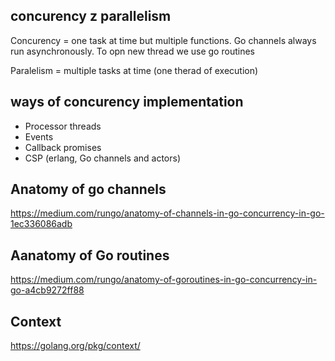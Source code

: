 ## concurency z parallelism


Concurency = one task at time but multiple functions. Go channels always run asynchronously. To opn new thread we use go routines 

Paralelism =  multiple tasks at time (one therad of execution)


## ways of concurency implementation

 - Processor threads
 - Events
 - Callback promises
 - CSP (erlang, Go  channels and actors)
 
 
 ## Anatomy of go channels
 https://medium.com/rungo/anatomy-of-channels-in-go-concurrency-in-go-1ec336086adb
 
 ## Aanatomy of Go routines
 https://medium.com/rungo/anatomy-of-goroutines-in-go-concurrency-in-go-a4cb9272ff88
 
 ## Context
 https://golang.org/pkg/context/
 
